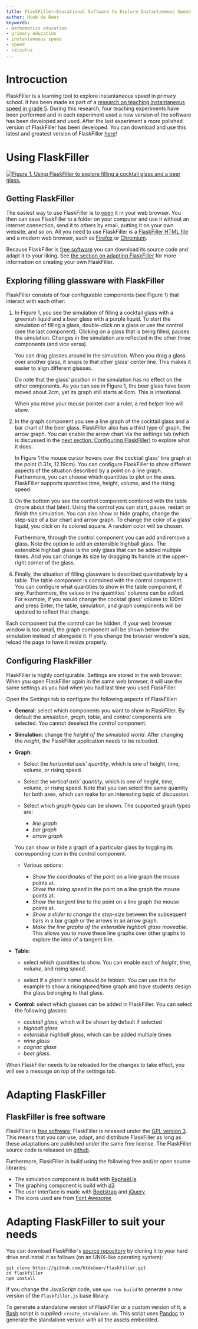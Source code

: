 ```yaml
---
title: FlaskFiller—Educational Software to Explore Instantaneous Speed
author: Huub de Beer
keywords:
- mathematics education
- primary education
- instantaneous speed
- speed
- calculus
...
```


# Introcuction

FlaskFiller is a learning tool to explore instantaneous speed in primary
school. It has been made as part of a [research on teaching instantaneous
speed in grade 5](https://heerdebeer.org/DR/). During this research, four
teaching experiments have been performed and in each experiment used a new
version of the software has been developed and used. After the last experiment
a more polished version of FlaskFiller has been developed. You can download
and use this latest and greatest version of FlaskFiller
[here](standalone_flaskfiller.html)!

# Using FlaskFiller

[![Figure 1. Using FlaskFiller to explore filling a cocktail glass and a beer
glass.](flaskfiller.png)](standalone_flaskfiller.html)

## Getting FlaskFiller

The easiest way to use FlaskFiller is to [open](standalone_flaskfiller.html)
it in your web browser. You then can save FlaskFiller to a folder on your
computer and use it without an internet connection, send it to others by
email, putting it on your own website, and so on. All you need to use
FlaskFiller is a [FlaskFiller HTML file](standalone_flaskfiller.html) and a
modern web browser, such as
[Firefox](https://www.mozilla.org/en-US/firefox/new/) or
[Chromium](https://www.chromium.org/).

Because FlaskFiller is [free
software](https://www.gnu.org/philosophy/free-sw.en.html) you can download its
source code and adapt it to your liking. See [the section on adapting
FlaskFiller](#adapting-flaskfiller) for more information on creating your own
FlaskFiller.

## Exploring filling glassware with FlaskFiller

FlaskFiller consists of four configurable components (see Figure 1) that
interact with each other:

1.  In Figure 1, you see the simulation of filling a cocktail glass with a
    greenish liquid and a beer glass with a purple liquid.  To start the
    simulation of filling a glass, double-click on a glass or use the control
    (see the last component).  Clicking on a glass that is being filled,
    pauses the simulation. Changes in the simulation are reflected in the
    other three components (and vice versa).

    You can drag glasses around in the simulation. When you drag a glass over
    another glass, it snaps to that other glass' center line. This makes it
    easier to align different glasses.

    Do note that the glass' position in the simulation has no effect on the
    other components. As you can see in Figure 1, the beer glass have been
    moved about 2cm, yet its graph still starts at 0cm. This is intentional.

    When you move your mouse pointer over a ruler, a red helper line will
    show.

2.  In the graph component you see a line graph of the cocktail glass and a
    bar chart of the beer glass. FlaskFiller also has a third type of graph,
    the arrow graph. You can enable the arrow chart via the settings tab
    (which is discussed in the [next section: Configuring
    FlaskFiller](#configuring-flaskfiller)) to explore what it does.

    In Figure 1 the mouse cursor hovers over the cocktail glass' line graph at
    the point (1.31s, 12.19cm). You can configure FlaskFiller to show
    different aspects of the situation described by a point on a line graph.
    Furthermore, you can choose which quantities to plot on the axes.
    FlaskFiller supports quantities time, height, volume, and the rising
    speed. 

3.  On the bottom you see the control component combined with the table (more
    about that later). Using the control you can start, pause, restart or
    finish the simulation. You can also show or hide graphs, change the
    step-size of a bar chart and arrow graph. To change the color of a glass'
    liquid, you click on its colored square. A random color will be chosen.
   
    Furthermore, through the control component you can add and remove a glass.
    Note the option to add an extensible highball glass. The extensible
    highball glass is the only glass that can be added multiple times. And you
    can change its size by dragging its handle at the upper-right corner of
    the glass.

4.  Finally, the situation of filling glassware is described quantitatively by
    a table. The table component is combined with the control component.  You
    can configure what quantities to show in the table component, if any.
    Furthermore, the values in the quantities' columns can be edited. For
    example, if you would change the cocktail glass' volume to 100ml and press
    Enter, the table, simulation, and graph components will be updated to
    reflect that change.

Each component but the control can be hidden.  If your web browser window is
too small, the graph component will be shown below the simulation instead of
alongside it. If you change the browser window's size, reload the page to have
it resize properly.

## Configuring FlaskFiller

FlaskFiller is highly configurable. Settings are stored in the web browser.
When you open FlaskFiller again in the same web browser, it will use the same
settings as you had when you had last time you used FlaskFiller.

Open the Settings tab to configure the following aspects of FlaskFiller:

-   **General**: select which components you want to show in FlaskFiller. By
    default the *simulation*, *graph*, *table*, and *control* components are
    selected.  You cannot deselect the *control* component.

-   **Simulation**: change the *height of the simulated world*. After changing
    the *height*, the FlaskFiller application needs to be reloaded.

-   **Graph**:
  
    -   Select the *horizontal axis' quantity*, which is one of height, time,
        volume, or rising speed.
    -   Select the *vertical axis' quantity*, which is one of height, time,
        volume, or rising speed. Note that you can select the same quantity
        for both axes, which can make for an interesting topic of discussion.
    -   Select which *graph types* can be shown. The supported graph types
        are:
    
        - *line graph*
        - *bar graph*
        - *arrow graph*

    You can show or hide a graph of a particular glass by toggling its
    corresponding icon in the control component.

    -   Various *options*:

        -   *Show the coordinates* of the point on a line graph the mouse
            points at.
        -   *Show the rising speed* in the point on a line graph the mouse
            points at.
        -   *Show the tangent line* to the point on a line graph the mouse
            points at.
        -   *Show a slider to change the step-size* between the subsequent
            bars in a bar graph or the arrows in an arrow graph.
        -   *Make the line graphs of the extensible highball glass moveable*.
            This allows you to move these line graphs over other graphs to
            explore the idea of a tangent line.

-   **Table**: 

    -   select which quantities to show. You can enable each of *height*,
        *time*, *volume*, and *rising speed*.

    -   select if a *glass's name should be hidden*. You can use this for
        example to show a risingspeed/time graph and have students design the
        glass belonging to that glass.

-   **Control**: select which glasses can be added in FlaskFiller. You can
    select the following glasses:

    -   *cocktail glass*, which will be shown by default if selected
    -   *highball glass*
    -   *extensible highball glass*, which can be added multiple times
    -   *wine glass*
    -   *cognac glass*
    -   *beer glass*.

When FlaskFiller needs to be reloaded for the changes to take effect, you will
see a message on top of the settings tab.

# Adapting FlaskFiller

## FlaskFiller is free software

FlaskFiller is [free
software](https://www.gnu.org/philosophy/free-sw.en.html); FlaskFiller is
released under the [GPL version
3](https://www.gnu.org/licenses/gpl-3.0.en.html). This means that you can use,
adapt, and distribute FlaskFiller as long as these adaptations are published
under the same free license. The FlaskFiller source code is released on
[github](https://github.com/htdebeer/flaskfiller).

Furthermore, FlaskFiller is build using the following free and/or open source
libraries:

-   The simulation component is build with
    [Raphaël.js](http://dmitrybaranovskiy.github.io/raphael/)
-   The graphing component is build with [d3](https://d3js.org/)
-   The user interface is made with
    [Bootstrap](https://v4-alpha.getbootstrap.com/) and
    [jQuery](https://blog.jquery.com/)
-   The icons used are from [Font Awesome](http://fontawesome.io/)

# Adapting FlaskFiller to suit your needs

You can download FlaskFiller's [source repository](https://github.com/htdebeer/flaskfiller)
by cloning it to your hard drive and install it as follows (on an UNIX-like operating system):

~~~{.bash}
git clone https://github.com/htdebeer/flaskfiller.git
cd flaskfiller
npm install
~~~

If you change the JavaScript code, use `npm run build` to generate a new
version of the `FlaskFiller.js` base library.

To generate a standalone version of FlaskFiller or a custom version of it, a
[Bash](https://www.gnu.org/software/bash/) script is supplied:
`create_standalone.sh`. This script uses [Pandoc](http://pandoc.org) to
generate the standalone version with all the assets embedded.
